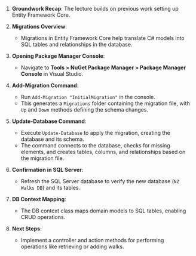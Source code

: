 
1. **Groundwork Recap**: The lecture builds on previous work setting up Entity Framework Core.

2. **Migrations Overview**:
   - Migrations in Entity Framework Core help translate C# models into SQL tables and relationships in the database.

3. **Opening Package Manager Console**:
   - Navigate to **Tools > NuGet Package Manager > Package Manager Console** in Visual Studio.

4. **Add-Migration Command**:
   - Run `Add-Migration "InitialMigration"` in the console.
   - This generates a `Migrations` folder containing the migration file, with `Up` and `Down` methods defining the schema changes.

5. **Update-Database Command**:
   - Execute `Update-Database` to apply the migration, creating the database and its schema.
   - The command connects to the database, checks for missing elements, and creates tables, columns, and relationships based on the migration file.

6. **Confirmation in SQL Server**:
   - Refresh the SQL Server database to verify the new database (`NZ Walks DB`) and its tables.

7. **DB Context Mapping**:
   - The DB context class maps domain models to SQL tables, enabling CRUD operations.

8. **Next Steps**:
   - Implement a controller and action methods for performing operations like retrieving or adding walks.


